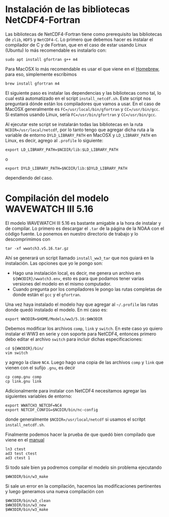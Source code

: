 # Instalación de las bibliotecas NetCDF4-Fortran

Las bibliotecas de NetCDF4-Fortran tiene como prerequisito las bibliotecas de `zlib`, `HDF5` y `NetCDF4-C`. Lo primero que debemos hacer es instalar el compilador de C y de Fortran, que en el caso de estar usando Linux (Ubuntu) lo más recomendable es instalarlo con:

```
sudo apt install gfortran g++ m4
```

Para MacOSX lo más recomendable es usar el que viene en el [Homebrew](https://brew.sh/index_es), para eso, simplemente escribimos

```
brew install gfortran m4
```

El siguiente paso es instalar las dependencias y las bibliotecas como tal, lo cual está automatizado en el script `install_netcdf.sh`. Este script nos preguntará dónde están los compiladores que vamos a usar. En el caso de MacOSX generalmente es `FC=/usr/local/bin/gfortran` y `CC=/usr/bin/gcc`. Si estamos usando Linux, sería `FC=/usr/bin/gfortran` y `CC=/usr/bin/gcc`.

Al ejecutar este script se instalarán todas las bibliotecas en la ruta `NCDIR=/usr/local/netcdf`, por lo tanto tengo que agregar dicha ruta a la variable de entorno `DYLD_LIBRARY_PATH` en MacOSX y `LD_LIBRARY_PATH` en Linux, es decir, agrego al `.profile` lo siguiente:

```
export LD_LIBRARY_PATH=$NCDIR/lib:$LD_LIBRARY_PATH
```

o

```
export DYLD_LIBRARY_PATH=$NCDIR/lib:$DYLD_LIBRARY_PATH
```

dependiendo del caso.


# Compilación del modelo WAVEWATCH III 5.16
El modelo WAVEWATCH III 5.16 es bastante amigable a la hora de instalar y de compilar. Lo primero es descargar el `.tar`
de la página de la NOAA con el código fuente. Lo ponemos en nuestro directorio de trabajo y lo descomprimimos con 

```
tar -xf wwatch3.v5.16.tar.gz
```

Ahí se generará un script llamado `install_ww3_tar` que nos guiará en la instalación. Las opciones que yo le pongo son:

- Hago una instalación local, es decir, me genera un archivo en `${WW3DIR}/wwatch3.env`, esto es para que podamos tener 
varias versiones del modelo en el mismo computador.
- Cuando pregunta por los compiladores le pongo las rutas completas de donde están el `gcc` y el `gfortran`.

Una vez haya instalado el modelo hay que agregar al `~/.profile` las rutas donde quedó instalado el modelo. En mi caso es:

```
export WW3DIR=$HOME/Models/ww3/5.16:$WW3DIR
```

Debemos modificar los archivos `comp`, `link` y `switch`. En este caso yo quiero instalar el WW3 en serie y con soporte para NetCDF4, entonces primero debo editar el archivo `switch` para incluir dichas especificaciones:

```
cd ${WW3DIR}/bin/
vim switch
```

y agrego la clave `NC4`. Luego hago una copia de las archivos `comp` y `link` que vienen con el sufijo `.gnu`, es decir

```
cp comp.gnu comp
cp link.gnu link
```

Adicionalmente para instalar con NetCDF4 necesitamos agregar las siguientes variables de entorno:

```
export WWATCH3_NETCDF=NC4
export NETCDF_CONFIG=$NCDIR/bin/nc-config
```

donde generalmente `$NCDIR=/usr/local/netcdf` si usamos el scritpt `install_netcdf.sh`.

Finalmente podemos hacer la prueba de que quedó bien compilado que viene en el [manual](http://polar.ncep.noaa.gov/waves/wavewatch/manual.v5.16.pdf)

```
ln3 ctest
ad3 test ctest
ad3 ctest 1
```

Si todo sale bien ya podremos compilar el modelo sin problema ejecutando

```
$WW3DIR/bin/w3_make
```

Si sale un error en la compilación, hacemos las modificaciones pertinentes y luego generamos una nueva compilación con

```
$WW3DIR/bin/w3_clean
$WW3DIR/bin/w3_new
$WW3DIR/bin/w3_make
```
